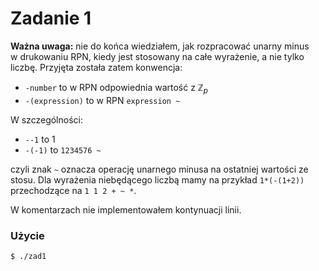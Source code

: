 # Zadanie 1

**Ważna uwaga:** nie do końca wiedziałem, jak rozpracować unarny minus w drukowaniu RPN, kiedy jest stosowany na całe wyrażenie, a nie tylko liczbę.
Przyjęta została zatem konwencja:
- `-number` to w RPN odpowiednia wartość z $\mathbb{Z}_p$
- `-(expression)` to w RPN `expression ~`

W szczególności:
- `--1` to 1
- `-(-1)` to `1234576 ~`

czyli znak `~` oznacza operację unarnego minusa na ostatniej wartości ze stosu. Dla wyrażenia niebędącego liczbą mamy na przykład `1*(-(1+2))` przechodzące na `1 1 2 + ~ *`.

W komentarzach nie implementowałem kontynuacji linii.

### Użycie
```bash
$ ./zad1
```